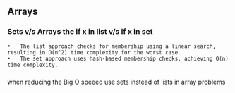 ## Arrays 

### Sets v/s Arrays the if x in list v/s if x in set 

	•	The list approach checks for membership using a linear search, resulting in O(n^2) time complexity for the worst case.
	•	The set approach uses hash-based membership checks, achieving O(n) time complexity.

 ###

 when reducing the Big O speeed use sets instead of lists in array problems 
